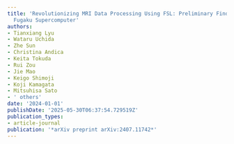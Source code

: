 ```yaml
---
title: 'Revolutionizing MRI Data Processing Using FSL: Preliminary Findings with the
  Fugaku Supercomputer'
authors:
- Tianxiang Lyu
- Wataru Uchida
- Zhe Sun
- Christina Andica
- Keita Tokuda
- Rui Zou
- Jie Mao
- Keigo Shimoji
- Koji Kamagata
- Mitsuhisa Sato
- ' others'
date: '2024-01-01'
publishDate: '2025-05-30T06:37:54.729519Z'
publication_types:
- article-journal
publication: '*arXiv preprint arXiv:2407.11742*'
---
```

